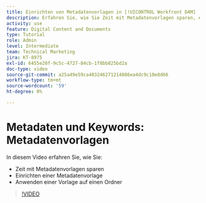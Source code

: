 ```yaml
---
title: Einrichten von Metadatenvorlagen in [!UICONTROL Workfront DAM]
description: Erfahren Sie, wie Sie Zeit mit Metadatenvorlagen sparen, eine Metadatenvorlage einrichten und eine Vorlage auf einen Ordner in anwenden [!UICONTROL Workfront DAM].
activity: use
feature: Digital Content and Documents
type: Tutorial
role: Admin
level: Intermediate
team: Technical Marketing
jira: KT-8975
exl-id: 6455e20f-9c5c-4727-84cb-1f8bb825bd2a
doc-type: video
source-git-commit: a25a49e59ca483246271214886ea4dc9c10e8d66
workflow-type: tm+mt
source-wordcount: '59'
ht-degree: 0%

---
```


# Metadaten und Keywords: Metadatenvorlagen

In diesem Video erfahren Sie, wie Sie:

* Zeit mit Metadatenvorlagen sparen
* Einrichten einer Metadatenvorlage
* Anwenden einer Vorlage auf einen Ordner

>[!VIDEO](https://video.tv.adobe.com/v/335238/?quality=12&learn=on)
